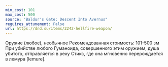 ```yaml
---
min_cost: 101
max_cost: 500
source: "Baldur's Gate: Descent Into Avernus"
requires_attunement: False
url: https://dnd.su/items/2242-hellfire-weapon/
---
```


Оружие (любое), необычное
Рекомендованная стоимость: 101-500 зм
При убийстве любого Гуманоида, совершенного этим оружием, душа убитого, отправляется в реку Стикс, где она мгновенно перерождается в лемура [lemure].